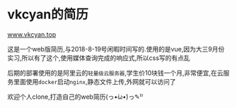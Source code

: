 # vkcyan的简历

www.vkcyan.top

​	这是一个web版简历,与2018-8-19号闲暇时间写的.使用的是vue,因为大三9月份实习,所以有了这个,使用媒体查询完成的响应式,所以css写的有点乱

​	后期的部署使用的是阿里云的`轻量级云服务器`,学生价10块钱一个月,非常便宜,在云服务里面使用`docker`启动`nginx`,静态文件上传,外网就可以访问了





欢迎个人clone,打造自己的web简历(っ•̀ω•́)っ✎⁾⁾ 